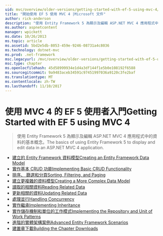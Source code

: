 ```yaml
---
uid: mvc/overview/older-versions/getting-started-with-ef-5-using-mvc-4/index
title: "開始使用 EF 5 使用 MVC 4 |Microsoft 文件"
author: rick-anderson
description: "使用 Entity Framework 5 為顯示及編輯 ASP.NET MVC 4 應用程式中的資料的基本概念。"
ms.author: aspnetcontent
manager: wpickett
ms.date: 10/26/2013
ms.topic: article
ms.assetid: 5bd2e5db-8053-459e-9246-08731a4c8036
ms.technology: dotnet-mvc
ms.prod: .net-framework
msc.legacyurl: /mvc/overview/older-versions/getting-started-with-ef-5-using-mvc-4
msc.type: chapter
ms.openlocfilehash: 45d58999934e1d4a3df144f1e5b0e108192f6588
ms.sourcegitcommit: 9a9483aceb34591c97451997036a9120c3fe2baf
ms.translationtype: MT
ms.contentlocale: zh-TW
ms.lasthandoff: 11/10/2017
---
```

<a name="getting-started-with-ef-5-using-mvc-4"></a><span data-ttu-id="8e784-103">使用 MVC 4 的 EF 5 使用者入門</span><span class="sxs-lookup"><span data-stu-id="8e784-103">Getting Started with EF 5 using MVC 4</span></span>
====================
> <span data-ttu-id="8e784-104">使用 Entity Framework 5 為顯示及編輯 ASP.NET MVC 4 應用程式中的資料的基本概念。</span><span class="sxs-lookup"><span data-stu-id="8e784-104">The basics of using Entity Framework 5 to display and edit data in an ASP.NET MVC 4 application.</span></span>


- [<span data-ttu-id="8e784-105">建立的 Entity Framework 資料模型</span><span class="sxs-lookup"><span data-stu-id="8e784-105">Creating an Entity Framework Data Model</span></span>](creating-an-entity-framework-data-model-for-an-asp-net-mvc-application.md)
- [<span data-ttu-id="8e784-106">實作基本 CRUD 功能</span><span class="sxs-lookup"><span data-stu-id="8e784-106">Implementing Basic CRUD Functionality</span></span>](implementing-basic-crud-functionality-with-the-entity-framework-in-asp-net-mvc-application.md)
- [<span data-ttu-id="8e784-107">排序、 篩選和分頁</span><span class="sxs-lookup"><span data-stu-id="8e784-107">Sorting, Filtering, and Paging</span></span>](sorting-filtering-and-paging-with-the-entity-framework-in-an-asp-net-mvc-application.md)
- [<span data-ttu-id="8e784-108">建立更複雜的資料模型</span><span class="sxs-lookup"><span data-stu-id="8e784-108">Creating a More Complex Data Model</span></span>](creating-a-more-complex-data-model-for-an-asp-net-mvc-application.md)
- [<span data-ttu-id="8e784-109">讀取的相關資料</span><span class="sxs-lookup"><span data-stu-id="8e784-109">Reading Related Data</span></span>](reading-related-data-with-the-entity-framework-in-an-asp-net-mvc-application.md)
- [<span data-ttu-id="8e784-110">更新相關的資料</span><span class="sxs-lookup"><span data-stu-id="8e784-110">Updating Related Data</span></span>](updating-related-data-with-the-entity-framework-in-an-asp-net-mvc-application.md)
- [<span data-ttu-id="8e784-111">處理並行</span><span class="sxs-lookup"><span data-stu-id="8e784-111">Handling Concurrency</span></span>](handling-concurrency-with-the-entity-framework-in-an-asp-net-mvc-application.md)
- [<span data-ttu-id="8e784-112">實作繼承</span><span class="sxs-lookup"><span data-stu-id="8e784-112">Implementing Inheritance</span></span>](implementing-inheritance-with-the-entity-framework-in-an-asp-net-mvc-application.md)
- [<span data-ttu-id="8e784-113">實作儲存機制和單位的工作模式</span><span class="sxs-lookup"><span data-stu-id="8e784-113">Implementing the Repository and Unit of Work Patterns</span></span>](implementing-the-repository-and-unit-of-work-patterns-in-an-asp-net-mvc-application.md)
- [<span data-ttu-id="8e784-114">進階的實體架構案例</span><span class="sxs-lookup"><span data-stu-id="8e784-114">Advanced Entity Framework Scenarios</span></span>](advanced-entity-framework-scenarios-for-an-mvc-web-application.md)
- [<span data-ttu-id="8e784-115">建置章下載</span><span class="sxs-lookup"><span data-stu-id="8e784-115">Building the Chapter Downloads</span></span>](building-the-ef5-mvc4-chapter-downloads.md)
